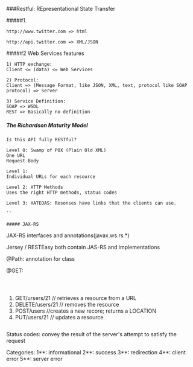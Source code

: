 ###Restful: REpresentational State Transfer

#####1. 
```
http://www.twitter.com => html

http://api.twitter.com => XML/JSON

```

#####2 Web Services features
```
1) HTTP exchange:
Client <= (data) <= Web Services

2) Protocol:
Client => (Message Format, like JSON, XML, text, protocol like SOAP protocol) => Server

3) Service Definition:
SOAP => WSDL
REST => Basically no definition
```

##### The Richardson Maturity Model
```
Is this API fully RESTful?

Level 0: Swamp of POX (Plain Old XML)
One URL
Request Body

Level 1: 
Individual URLs for each resource

Level 2: HTTP Methods
Uses the right HTTP methods, status codes

Level 3: HATEOAS: Resonses have links that the clients can use.

``

##### JAX-RS
```
JAX-RS interfaces and annotations(javax.ws.rs.*)

Jersey / RESTEasy both contain JAS-RS and implementations

@Path: annotation for class

@GET: 
```



```
1) GET/ursers/21     // retrieves a resource from a URL
2) DELETE/users/21   // removes the resource
3) POST/users        //creates a new recore; returns a LOCATION
4) PUT/users/21      // updates a resource

```

```
Status codes: convey the result of the server's attempt to satisfy the request

Categories:
1**: informational
2**: success
3**: redirection
4**: client error
5**: server error
```
